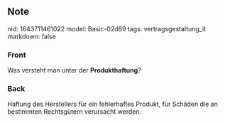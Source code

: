 ## Note
nid: 1643711461022
model: Basic-02d89
tags: vertragsgestaltung_it
markdown: false

### Front
Was versteht man unter der <b>Produkthaftung</b>?

### Back
Haftung des Herstellers für ein fehlerhaftes Produkt, für Schäden die an bestimmten Rechtsgütern verursacht werden.
